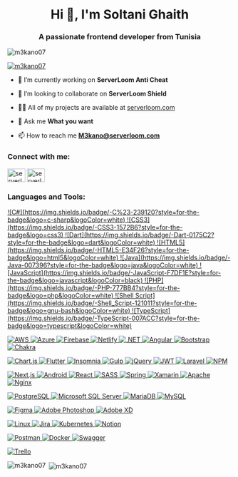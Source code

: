 <h1 align="center">Hi 👋, I'm Soltani Ghaith</h1>
<h3 align="center">A passionate frontend developer from Tunisia</h3>

<p align="left"> <img src="https://komarev.com/ghpvc/?username=m3kano07&label=Profile%20views&color=0e75b6&style=flat" alt="m3kano07" /> </p>

<p align="left"> <a href="https://github.com/ryo-ma/github-profile-trophy"><img src="https://github-profile-trophy.vercel.app/?username=m3kano07" alt="m3kano07" /></a> </p>

- 🔭 I’m currently working on **ServerLoom Anti Cheat**

- 👯 I’m looking to collaborate on **ServerLoom Shield**

- 👨‍💻 All of my projects are available at [serverloom.com](serverloom.com)

- 💬 Ask me **What you want**

- 📫 How to reach me **M3kano@serverloom.com**

<h3 align="left">Connect with me:</h3>
<p align="left">
<a href="https://twitter.com/serverloom" target="blank"><img align="center" src="https://raw.githubusercontent.com/rahuldkjain/github-profile-readme-generator/master/src/images/icons/Social/twitter.svg" alt="serverloom" height="30" width="40" /></a>
<a href="https://discord.gg/serverloom" target="blank"><img align="center" src="https://raw.githubusercontent.com/rahuldkjain/github-profile-readme-generator/master/src/images/icons/Social/discord.svg" alt="serverloom" height="30" width="40" /></a>
</p>

<h3 align="left">Languages and Tools:</h3>
<p align="left"> <a href="https://developer.android.com" target="_blank" rel="noreferrer"> ![C#](https://img.shields.io/badge/-C%23-239120?style=for-the-badge&logo=c-sharp&logoColor=white)
![CSS3](https://img.shields.io/badge/-CSS3-1572B6?style=for-the-badge&logo=css3)
![Dart](https://img.shields.io/badge/-Dart-0175C2?style=for-the-badge&logo=dart&logoColor=white)
![HTML5](https://img.shields.io/badge/-HTML5-E34F26?style=for-the-badge&logo=html5&logoColor=white)
![Java](https://img.shields.io/badge/-Java-007396?style=for-the-badge&logo=java&logoColor=white)
![JavaScript](https://img.shields.io/badge/-JavaScript-F7DF1E?style=for-the-badge&logo=javascript&logoColor=black)
![PHP](https://img.shields.io/badge/-PHP-777BB4?style=for-the-badge&logo=php&logoColor=white)
![Shell Script](https://img.shields.io/badge/-Shell_Script-121011?style=for-the-badge&logo=gnu-bash&logoColor=white)
![TypeScript](https://img.shields.io/badge/-TypeScript-007ACC?style=for-the-badge&logo=typescript&logoColor=white)

![AWS](https://img.shields.io/badge/-AWS-232F3E?style=for-the-badge&logo=amazon-aws)
![Azure](https://img.shields.io/badge/-Azure-0078D4?style=for-the-badge&logo=microsoft-azure)
![Firebase](https://img.shields.io/badge/-Firebase-FFCA28?style=for-the-badge&logo=firebase&logoColor=black)
![Netlify](https://img.shields.io/badge/-Netlify-00C7B7?style=for-the-badge&logo=netlify)
![.NET](https://img.shields.io/badge/-.NET-512BD4?style=for-the-badge&logo=dotnet)
![Angular](https://img.shields.io/badge/-Angular-DD0031?style=for-the-badge&logo=angular&logoColor=white)
![Bootstrap](https://img.shields.io/badge/-Bootstrap-7952B3?style=for-the-badge&logo=bootstrap)
![Chakra](https://img.shields.io/badge/-Chakra-319795?style=for-the-badge&logo=chakra-ui&logoColor=white)

![Chart.js](https://img.shields.io/badge/-Chart.js-FF6384?style=for-the-badge&logo=chartdotjs&logoColor=white)
![Flutter](https://img.shields.io/badge/-Flutter-02569B?style=for-the-badge&logo=flutter&logoColor=white)
![Insomnia](https://img.shields.io/badge/-Insomnia-4000BF?style=for-the-badge&logo=insomnia&logoColor=white)
![Gulp](https://img.shields.io/badge/-Gulp-CF4647?style=for-the-badge&logo=gulp&logoColor=white)
![jQuery](https://img.shields.io/badge/-jQuery-0769AD?style=for-the-badge&logo=jquery&logoColor=white)
![JWT](https://img.shields.io/badge/-JWT-000000?style=for-the-badge&logo=json-web-tokens&logoColor=white)
![Laravel](https://img.shields.io/badge/-Laravel-FF2D20?style=for-the-badge&logo=laravel&logoColor=white)
![NPM](https://img.shields.io/badge/-NPM-CB3837?style=for-the-badge&logo=npm&logoColor=white)

![Next.js](https://img.shields.io/badge/-Next.js-000000?style=for-the-badge&logo=nextdotjs&logoColor=white)
![Android](https://img.shields.io/badge/-Android-3DDC84?style=for-the-badge&logo=android&logoColor=white)
![React](https://img.shields.io/badge/-React-61DAFB?style=for-the-badge&logo=react&logoColor=black)
![SASS](https://img.shields.io/badge/-SASS-CC6699?style=for-the-badge&logo=sass&logoColor=white)
![Spring](https://img.shields.io/badge/-Spring-6DB33F?style=for-the-badge&logo=spring&logoColor=white)
![Xamarin](https://img.shields.io/badge/-Xamarin-3498DB?style=for-the-badge&logo=xamarin&logoColor=white)
![Apache](https://img.shields.io/badge/-Apache-D22128?style=for-the-badge&logo=apache&logoColor=white)
![Nginx](https://img.shields.io/badge/-Nginx-269539?style=for-the-badge&logo=nginx&logoColor=white)

![PostgreSQL](https://img.shields.io/badge/-PostgreSQL-4169E1?style=for-the-badge&logo=postgresql&logoColor=white)
![Microsoft SQL Server](https://img.shields.io/badge/-Microsoft_SQL_Server-CC2927?style=for-the-badge&logo=microsoft-sql-server&logoColor=white)
![MariaDB](https://img.shields.io/badge/-MariaDB-003545?style=for-the-badge&logo=mariadb&logoColor=white)
![MySQL](https://img.shields.io/badge/-MySQL-4479A1?style=for-the-badge&logo=mysql&logoColor=white)

![Figma](https://img.shields.io/badge/-Figma-F24E1E?style=for-the-badge&logo=figma&logoColor=white)
![Adobe Photoshop](https://img.shields.io/badge/-Adobe_Photoshop-31A8FF?style=for-the-badge&logo=adobe-photoshop&logoColor=white)
![Adobe XD](https://img.shields.io/badge/-Adobe_XD-FF61F6?style=for-the-badge&logo=adobe-xd&logoColor=white)

![Linux](https://img.shields.io/badge/-Linux-FCC624?style=for-the-badge&logo=linux&logoColor=black)
![Jira](https://img.shields.io/badge/-Jira-0052CC?style=for-the-badge&logo=jira&logoColor=white)
![Kubernetes](https://img.shields.io/badge/-Kubernetes-326CE5?style=for-the-badge&logo=kubernetes&logoColor=white)
![Notion](https://img.shields.io/badge/-Notion-000000?style=for-the-badge&logo=notion&logoColor=white)

![Postman](https://img.shields.io/badge/-Postman-FF6C37?style=for-the-badge&logo=postman&logoColor=white)
![Docker](https://img.shields.io/badge/-Docker-2496ED?style=for-the-badge&logo=docker&logoColor=white)
![Swagger](https://img.shields.io/badge/-Swagger-85EA2D?style=for-the-badge&logo=swagger&logoColor=black)

![Trello](https://img.shields.io/badge/-Trello-0052CC?style=for-the-badge&logo=trello&logoColor=white) </a> </p>

<p><img align="left" src="https://github-readme-stats.vercel.app/api/top-langs?username=m3kano07&show_icons=true&locale=en&layout=compact" alt="m3kano07" /></p>

<p>&nbsp;<img align="center" src="https://github-readme-stats.vercel.app/api?username=m3kano07&show_icons=true&locale=en" alt="m3kano07" /></p>

